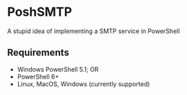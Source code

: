 # PoshSMTP
A stupid idea of implementing a SMTP service in PowerShell

## Requirements
* Windows PowerShell 5.1; OR
* PowerShell 6+
* Linux, MacOS, Windows (currently supported)
